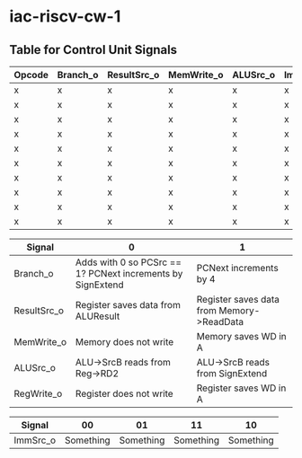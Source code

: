 # iac-riscv-cw-1

## Table for Control Unit Signals

| Opcode | Branch_o | ResultSrc_o | MemWrite_o | ALUSrc_o | ImmSrc_o | RegWrite_o |
| --- | --- | --- | --- | --- | --- | --- |
| x | x | x | x | x | x | x |
| x | x | x | x | x | x | x |
| x | x | x | x | x | x | x |
| x | x | x | x | x | x | x |
| x | x | x | x | x | x | x |
| x | x | x | x | x | x | x |
| x | x | x | x | x | x | x |
| x | x | x | x | x | x | x |
| x | x | x | x | x | x | x |
| x | x | x | x | x | x | x |

| Signal | 0 | 1 |
| --- | --- | --- |
| Branch_o | Adds with 0 so PCSrc == 1? PCNext increments by SignExtend | PCNext increments by 4 |
| ResultSrc_o | Register saves data from ALUResult | Register saves data from Memory->ReadData |
| MemWrite_o | Memory does not write | Memory saves WD in A |
| ALUSrc_o | ALU->SrcB reads from Reg->RD2 | ALU->SrcB reads from SignExtend |
| RegWrite_o | Register does not write | Register saves WD in A |

| Signal | 00 | 01 | 11 | 10 |
| --- | --- | --- | --- | --- |
| ImmSrc_o | Something | Something | Something | Something |